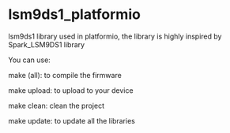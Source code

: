 # lsm9ds1_platformio
lsm9ds1 library used in platformio, the library is highly inspired by Spark_LSM9DS1 library

You can use:

make (all): to compile the firmware

make upload: to upload to your device

make clean: clean the project

make update: to update all the libraries
